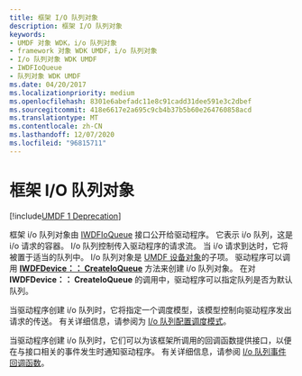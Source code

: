 ```yaml
---
title: 框架 I/O 队列对象
description: 框架 I/O 队列对象
keywords:
- UMDF 对象 WDK，i/o 队列对象
- framework 对象 WDK UMDF，i/o 队列对象
- I/o 队列对象 WDK UMDF
- IWDFIoQueue
- 队列对象 WDK UMDF
ms.date: 04/20/2017
ms.localizationpriority: medium
ms.openlocfilehash: 8301e6abefadc11e8c91cadd31dee591e3c2dbef
ms.sourcegitcommit: 418e6617e2a695c9cb4b37b5b60e264760858acd
ms.translationtype: MT
ms.contentlocale: zh-CN
ms.lasthandoff: 12/07/2020
ms.locfileid: "96815711"
---
```

# <a name="framework-io-queue-object"></a>框架 I/O 队列对象


[!include[UMDF 1 Deprecation](../includes/umdf-1-deprecation.md)]

框架 i/o 队列对象由 [IWDFIoQueue](/windows-hardware/drivers/ddi/wudfddi/nn-wudfddi-iwdfioqueue) 接口公开给驱动程序。 它表示 i/o 队列，这是 i/o 请求的容器。 I/o 队列控制传入驱动程序的请求流。 当 i/o 请求到达时，它将被置于适当的队列中。 I/o 队列对象是 [UMDF 设备对象](framework-device-object.md)的子项。 驱动程序可以调用 [**IWDFDevice：： CreateIoQueue**](/windows-hardware/drivers/ddi/wudfddi/nf-wudfddi-iwdfdevice-createioqueue) 方法来创建 i/o 队列对象。 在对 **IWDFDevice：： CreateIoQueue** 的调用中，驱动程序可以指定队列是否为默认队列。

当驱动程序创建 i/o 队列时，它将指定一个调度模型，该模型控制向驱动程序发出请求的传送。 有关详细信息，请参阅为 [I/o 队列配置调度模式](configuring-dispatch-mode-for-an-i-o-queue.md)。

当驱动程序创建 i/o 队列时，它们可以为该框架所调用的回调函数提供接口，以便在与接口相关的事件发生时通知驱动程序。 有关详细信息，请参阅 [I/o 队列事件回调函数](i-o-queue-event-callback-functions.md)。

 


